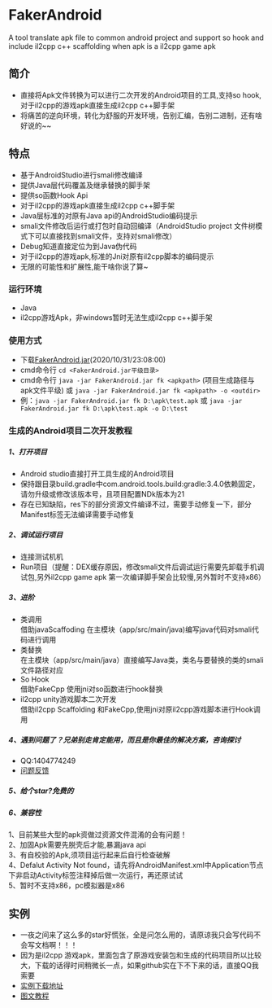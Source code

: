 
# FakerAndroid
A tool translate apk file to common android project and support so hook and include il2cpp c++ scaffolding when apk is a il2cpp game apk

## 简介
- 直接将Apk文件转换为可以进行二次开发的Android项目的工具,支持so hook,对于il2cpp的游戏apk直接生成il2cpp c++脚手架
- 将痛苦的逆向环境，转化为舒服的开发环境，告别汇编，告别二进制，还有啥好说的~~ 
## 特点

- 基于AndroidStudio进行smali修改编译
- 提供Java层代码覆盖及继承替换的脚手架
- 提供so函数Hook Api
- 对于il2cpp的游戏apk直接生成il2cpp c++脚手架
- Java层标准的对原有Java api的AndroidStudio编码提示
- smali文件修改后运行或打包时自动回编译（AndroidStudio project 文件树模式下可以直接找到smali文件，支持对smali修改）
- Debug知道直接定位为到Java伪代码
- 对于il2cpp的游戏apk,标准的Jni对原有il2cpp脚本的编码提示
- 无限的可能性和扩展性,能干啥你说了算~

### 运行环境
- Java
- il2cpp游戏Apk，非windows暂时无法生成il2cpp c++脚手架
### 使用方式
- 下载[FakerAndroid.jar](https://github.com/Efaker/FakerAndroid/releases/tag/0.0.1)(2020/10/31/23:08:00)
- cmd命令行 ```cd <FakerAndroid.jar平级目录>``` 
- cmd命令行 ```java -jar FakerAndroid.jar fk <apkpath>``` (项目生成路径与apk文件平级) 或 ```java -jar FakerAndroid.jar fk <apkpath> -o <outdir>```
- 例：```java -jar FakerAndroid.jar fk D:\apk\test.apk``` 或 ```java -jar FakerAndroid.jar fk D:\apk\test.apk -o D:\test```

### 生成的Android项目二次开发教程

##### 1、打开项目
- Android studio直接打开工具生成的Android项目
- 保持跟目录build.gradle中com.android.tools.build:gradle:3.4.0依赖固定，请勿升级或修改该版本号，且项目配置NDk版本为21
- 存在已知缺陷，res下的部分资源文件编译不过，需要手动修复一下，部分Manifest标签无法编译需要手动修复

##### 2、调试运行项目
- 连接测试机机
- Run项目（提醒：DEX缓存原因，修改smali文件后调试运行需要先卸载手机调试包,另外il2cpp game apk 第一次编译脚手架会比较慢,另外暂时不支持x86）
##### 3、进阶
- 类调用  
  借助javaScaffoding 在主模块（app/src/main/java)编写java代码对smali代码进行调用  
- 类替换      
  在主模块（app/src/main/java）直接编写Java类，类名与要替换的类的smali文件路径对应
- So Hook  
  借助FakeCpp 使用jni对so函数进行hook替换
- il2cpp unity游戏脚本二次开发  
  借助il2cpp Scaffolding 和FakeCpp,使用jni对原il2cpp游戏脚本进行Hook调用

##### 4、遇到问题了？兄弟别走肯定能用，而且是你最佳的解决方案，咨询探讨
- QQ:1404774249
- [问题反馈](https://github.com/Efaker/FakerAndroid/issues)
##### 5、给个star?免费的           

##### 6、兼容性
1、目前某些大型的apk资做过资源文件混淆的会有问题！  
2、加固Apk需要先脱壳后才能,暴漏java api  
3、有自校验的Apk,须项目运行起来后自行检查破解  
4、Defalut Activity Not found，请先将AndroidManifest.xml中Application节点下非启动Activity标签注释掉后做一次运行，再还原试试  
5、暂时不支持x86，pc模拟器是x86
## 实例
- 一夜之间来了这么多的star好慌张，全是问怎么用的，请原谅我只会写代码不会写文档啊！！！  
- 因为是il2cpp 游戏apk，里面包含了原游戏安装包和生成的代码项目所以比较大，下载的话得时间稍微长一点，如果github实在下不下来的话，直接QQ我索要
- [实例下载地址](https://github.com/Efaker/FakerAndroid-Demos/releases/tag/BasicDemo1)
- [图文教程](https://blog.csdn.net/easy6798/article/details/109404325)







        
        
        
        
        
      
                
 









